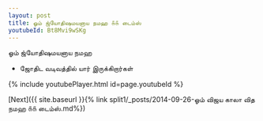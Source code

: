 ```yaml
---
layout: post
title: ஓம் ஜ்யோதிஷமயனாய நமஹ ௧௧ டைம்ஸ்
youtubeId: Bt8Mvi9wSKg
---
```

 
 
 ஓம் ஜ்யோதிஷமயனாய நமஹ  
 
 -  ஜோதிட வடிவத்தில் யார் இருக்கிறார்கள் 
 
  
 
  
 
 
 
 
 
 


{% include youtubePlayer.html id=page.youtubeId %}
 
[Next]({{ site.baseurl }}{% link  split1/_posts/2014-09-26-ஓம் விஜய காலா வித நமஹ ௧௧ டைம்ஸ்.md%})
 
